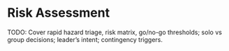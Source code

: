 # Risk Assessment

TODO: Cover rapid hazard triage, risk matrix, go/no-go thresholds; solo vs group decisions; leader’s intent; contingency triggers.

